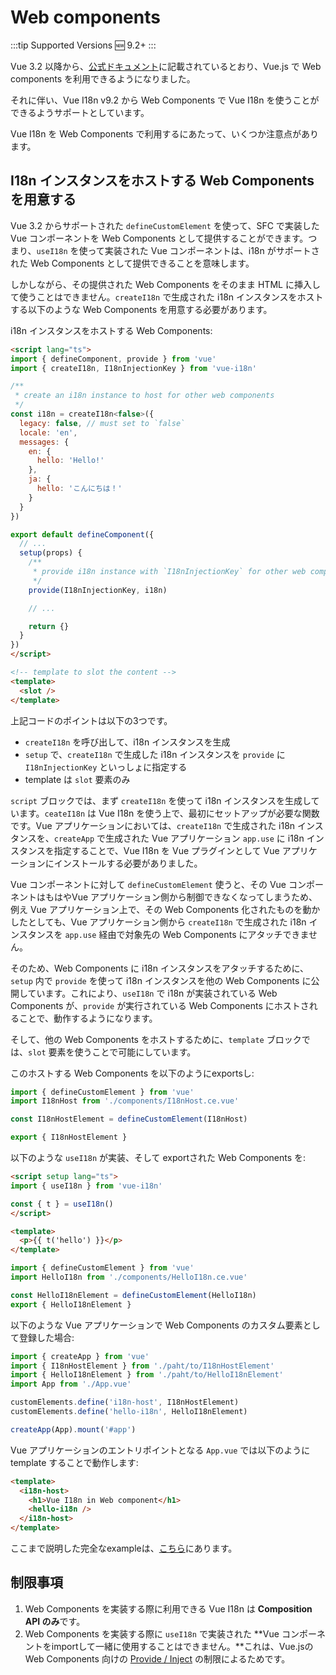 # Web components

:::tip Supported Versions
:new: 9.2+
:::

Vue 3.2 以降から、[公式ドキュメント](https://v3.vuejs.org/guide/web-components.html)に記載されているとおり、Vue.js で Web components を利用できるようになりました。

それに伴い、Vue I18n v9.2 から Web Components で Vue I18n を使うことができるようサポートとしています。

Vue I18n を Web Components で利用するにあたって、いくつか注意点があります。


## I18n インスタンスをホストする Web Components を用意する

Vue 3.2 からサポートされた `defineCustomElement` を使って、SFC で実装した Vue コンポーネントを Web Components として提供することができます。つまり、`useI18n` を使って実装された Vue コンポーネントは、i18n がサポートされた Web Components として提供できることを意味します。

しかしながら、その提供された Web Components をそのまま HTML に挿入して使うことはできません。`createI18n` で生成された i18n インスタンスをホストする以下のような Web Components を用意する必要があります。

i18n インスタンスをホストする Web Components:
```html
<script lang="ts">
import { defineComponent, provide } from 'vue'
import { createI18n, I18nInjectionKey } from 'vue-i18n'

/**
 * create an i18n instance to host for other web components
 */
const i18n = createI18n<false>({
  legacy: false, // must set to `false`
  locale: 'en',
  messages: {
    en: {
      hello: 'Hello!'
    },
    ja: {
      hello: 'こんにちは！'
    }
  }
})

export default defineComponent({
  // ...
  setup(props) {
    /**
     * provide i18n instance with `I18nInjectionKey` for other web components
     */
    provide(I18nInjectionKey, i18n)

    // ...

    return {}
  }
})
</script>

<!-- template to slot the content -->
<template>
  <slot />
</template>
```

上記コードのポイントは以下の3つです。

- `createI18n` を呼び出して、i18n インスタンスを生成
- `setup` で、`createI18n` で生成した i18n インスタンスを `provide` に `I18nInjectionKey` といっしょに指定する
- template は `slot` 要素のみ

`script` ブロックでは、まず `createI18n` を使って i18n インスタンスを生成しています。`ceateI18n` は Vue I18n を使う上で、最初にセットアップが必要な関数です。Vue アプリケーションにおいては、`createI18n` で生成された i18n インスタンスを、`createApp` で生成された Vue アプリケーション `app.use` に i18n インスタンスを指定することで、Vue I18n を Vue プラグインとして Vue アプリケーションにインストールする必要がありました。

Vue コンポーネントに対して `defineCustomElement` 使うと、その Vue コンポーネントはもはやVue アプリケーション側から制御できなくなってしまうため、例え Vue アプリケーション上で、その Web Components 化されたものを動かしたとしても、Vue アプリケーション側から `createI18n` で生成された i18n インスタンスを `app.use` 経由で対象先の Web Components にアタッチできません。

そのため、Web Components に i18n インスタンスをアタッチするために、`setup` 内で `provide` を使って i18n インスタンスを他の Web Components に公開しています。これにより、`useI18n` で i18n が実装されている Web Components が、`provide` が実行されている Web Components にホストされることで、動作するようになります。

そして、他の Web Components をホストするために、`template` ブロックでは、`slot` 要素を使うことで可能にしています。

このホストする Web Components を以下のようにexportsし:

```javascript
import { defineCustomElement } from 'vue'
import I18nHost from './components/I18nHost.ce.vue'

const I18nHostElement = defineCustomElement(I18nHost)

export { I18nHostElement }
```

以下のような `useI18n` が実装、そして exportされた Web Components を:

```html
<script setup lang="ts">
import { useI18n } from 'vue-i18n'

const { t } = useI18n()
</script>

<template>
  <p>{{ t('hello') }}</p>
</template>
```

```javascript
import { defineCustomElement } from 'vue'
import HelloI18n from './components/HelloI18n.ce.vue'

const HelloI18nElement = defineCustomElement(HelloI18n)
export { HelloI18nElement }
```

以下のような Vue アプリケーションで Web Components のカスタム要素として登録した場合:

```javascript
import { createApp } from 'vue'
import { I18nHostElement } from './paht/to/I18nHostElement'
import { HelloI18nElement } from './paht/to/HelloI18nElement'
import App from './App.vue'

customElements.define('i18n-host', I18nHostElement)
customElements.define('hello-i18n', HelloI18nElement)

createApp(App).mount('#app')
```

Vue アプリケーションのエントリポイントとなる `App.vue` では以下のように template することで動作します:

```html
<template>
  <i18n-host>
    <h1>Vue I18n in Web component</h1>
    <hello-i18n />
  </i18n-host>
</template>
```

ここまで説明した完全なexampleは、[こちら](https://github.com/intlify/vue-i18n/tree/master/examples/web-components)にあります。

## 制限事項
1. Web Components を実装する際に利用できる Vue I18n は **Composition API のみ**です。
2. Web Components を実装する際に `useI18n` で実装された **Vue コンポーネントをimportして一緒に使用することはできません。**これは、Vue.jsの Web Components 向けの [Provide / Inject](https://v3.vuejs.org/guide/web-components.html#definecustomelement) の制限によるためです。


